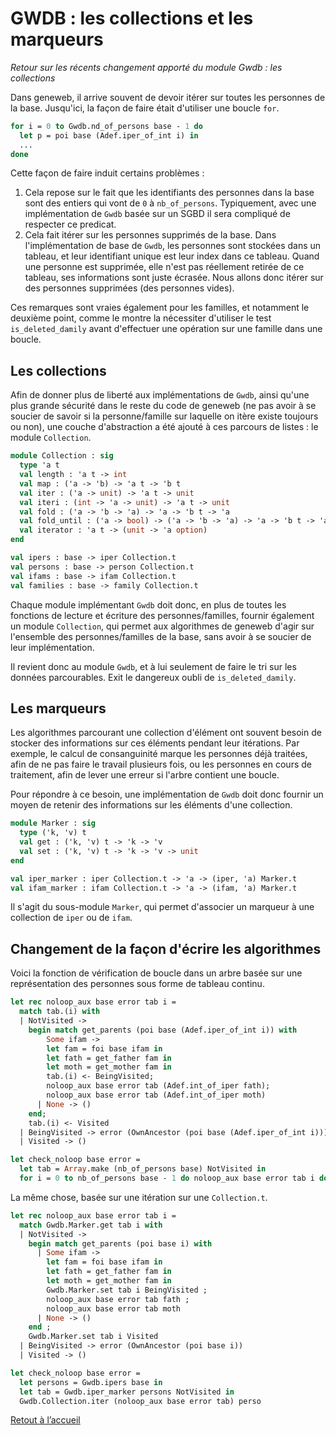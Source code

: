 # GWDB : les collections et les marqueurs

_Retour sur les récents changement apporté du module Gwdb :
les collections_

Dans geneweb, il arrive souvent de devoir itérer sur toutes les
personnes de la base. Jusqu'ici, la façon de faire était d'utiliser
une boucle `for`.

```ocaml
for i = 0 to Gwdb.nd_of_persons base - 1 do
  let p = poi base (Adef.iper_of_int i) in
  ...
done
```

Cette façon de faire induit certains problèmes :
1. Cela repose sur le fait que les identifiants des personnes dans la
  base sont des entiers qui vont de `0` à
  `nb_of_persons`. Typiquement, avec une implémentation de `Gwdb`
  basée sur un SGBD il sera compliqué de respecter ce predicat.
2. Cela fait itérer sur les personnes supprimés de la base. Dans
  l'implémentation de base de `Gwdb`, les personnes sont stockées dans
  un tableau, et leur identifiant unique est leur index dans ce
  tableau. Quand une personne est supprimée, elle n'est pas réellement
  retirée de ce tableau, ses informations sont juste écrasée. Nous
  allons donc itérer sur des personnes supprimées (des personnes
  vides).

Ces remarques sont vraies également pour les familles, et notamment le
deuxième point, comme le montre la nécessiter d'utiliser le test
`is_deleted_damily` avant d'effectuer une opération sur une famille
dans une boucle.

## Les collections

Afin de donner plus de liberté aux implémentations de `Gwdb`, ainsi
qu'une plus grande sécurité dans le reste du code de geneweb (ne pas
avoir à se soucier de savoir si la personne/famille sur laquelle on
itère existe toujours ou non), une couche d'abstraction a été ajouté à
ces parcours de listes : le module `Collection`.

```ocaml
module Collection : sig
  type 'a t
  val length : 'a t -> int
  val map : ('a -> 'b) -> 'a t -> 'b t
  val iter : ('a -> unit) -> 'a t -> unit
  val iteri : (int -> 'a -> unit) -> 'a t -> unit
  val fold : ('a -> 'b -> 'a) -> 'a -> 'b t -> 'a
  val fold_until : ('a -> bool) -> ('a -> 'b -> 'a) -> 'a -> 'b t -> 'a
  val iterator : 'a t -> (unit -> 'a option)
end

val ipers : base -> iper Collection.t
val persons : base -> person Collection.t
val ifams : base -> ifam Collection.t
val families : base -> family Collection.t
```

Chaque module implémentant `Gwdb` doit donc, en plus de toutes les
fonctions de lecture et écriture des personnes/familles, fournir
également un module `Collection`, qui permet aux algorithmes de
geneweb d'agir sur l'ensemble des personnes/familles de la base, sans
avoir à se soucier de leur implémentation.

Il revient donc au module `Gwdb`, et à lui seulement de faire le tri
sur les données parcourables. Exit le dangereux oubli de `is_deleted_damily`.

## Les marqueurs

Les algorithmes parcourant une collection d'élément ont souvent besoin
de stocker des informations sur ces éléments pendant leur
itérations. Par exemple, le calcul de consanguinité marque les
personnes déjà traitées, afin de ne pas faire le travail plusieurs
fois, ou les personnes en cours de traitement, afin de lever une
erreur si l'arbre contient une boucle.

Pour répondre à ce besoin, une implémentation de `Gwdb` doit donc
fournir un moyen de retenir des informations sur les éléments d'une
collection.

```ocaml
module Marker : sig
  type ('k, 'v) t
  val get : ('k, 'v) t -> 'k -> 'v
  val set : ('k, 'v) t -> 'k -> 'v -> unit
end

val iper_marker : iper Collection.t -> 'a -> (iper, 'a) Marker.t
val ifam_marker : ifam Collection.t -> 'a -> (ifam, 'a) Marker.t
```

Il s'agit du sous-module `Marker`, qui permet d'associer un marqueur à
une collection de `iper` ou de `ifam`.

## Changement de la façon d'écrire les algorithmes

Voici la fonction de vérification de boucle dans un arbre basée sur
une représentation des personnes sous forme de tableau continu.

```ocaml
let rec noloop_aux base error tab i =
  match tab.(i) with
  | NotVisited ->
    begin match get_parents (poi base (Adef.iper_of_int i)) with
        Some ifam ->
        let fam = foi base ifam in
        let fath = get_father fam in
        let moth = get_mother fam in
        tab.(i) <- BeingVisited;
        noloop_aux base error tab (Adef.int_of_iper fath);
        noloop_aux base error tab (Adef.int_of_iper moth)
      | None -> ()
    end;
    tab.(i) <- Visited
  | BeingVisited -> error (OwnAncestor (poi base (Adef.iper_of_int i)))
  | Visited -> ()

let check_noloop base error =
  let tab = Array.make (nb_of_persons base) NotVisited in
  for i = 0 to nb_of_persons base - 1 do noloop_aux base error tab i done
```

La même chose, basée sur une itération sur une `Collection.t`.

```ocaml
let rec noloop_aux base error tab i =
  match Gwdb.Marker.get tab i with
  | NotVisited ->
    begin match get_parents (poi base i) with
      | Some ifam ->
        let fam = foi base ifam in
        let fath = get_father fam in
        let moth = get_mother fam in
        Gwdb.Marker.set tab i BeingVisited ;
        noloop_aux base error tab fath ;
        noloop_aux base error tab moth
      | None -> ()
    end ;
    Gwdb.Marker.set tab i Visited
  | BeingVisited -> error (OwnAncestor (poi base i))
  | Visited -> ()

let check_noloop base error =
  let persons = Gwdb.ipers base in
  let tab = Gwdb.iper_marker persons NotVisited in
  Gwdb.Collection.iter (noloop_aux base error tab) perso
```

<a class="home-btn" href="/">Retout à l’accueil</a>
